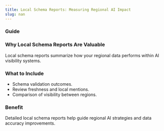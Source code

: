 ```yaml
---
title: Local Schema Reports: Measuring Regional AI Impact
slug: nan
---
```


### Guide
### Why Local Schema Reports Are Valuable
Local schema reports summarize how your regional data performs within AI visibility systems.

### What to Include
- Schema validation outcomes.
- Review freshness and local mentions.
- Comparison of visibility between regions.

### Benefit
Detailed local schema reports help guide regional AI strategies and data accuracy improvements.